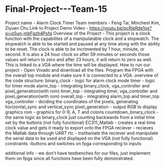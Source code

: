 # Final-Project---Team-15
Project name - Alarm Clock Timer
Team members - Feng Tai, Mincheol Kim, Ziyuan Chu
Link to Project Demo Video - https://youtu.be/qcRieRde1qs?si=p5un-mbFgzh4Psfq
Overview of the Project - This project is a clock function with the capabilites of a manipulatable clock and a stopwatch. The stopwatch is able to be started and paused at any time along with the ability to be reset. The clock is able to be incrimented by 1 hour, miniute, or second. It is also a 24 hour clock so after 59 minutes or seconds those values will return to zero and after 23 hours, it will return to zero as well. This is linked to a VGA where the time will be displayed.
How to run our project - Open Vivado and download all the files. Program the FPGA with the overall top module and make sure it is connected to a VGA. 
overview of the code structure:
binary_clock - logic for alarm clock mode
timer - logic for timer mode
alarm_top - integrating binary_clock, vga_controller and pixel_generation(with rom)
timer_top - integrating timer, vga_controller and pixel_generation(with rom)
overall_top - integrating alarm_top and timer_top
vga_controller - diciding the coordinates of the pixels, generating horizontal_sync and vertical_sync
pixel_generation - output RGB to display graphics
rom - graphics for 0-9, A, T and colons
countdown_binary_clock - the same logic as binary_clock just counting backwards from a initial time set by the buttons (not fully functional)
EC311_Matlab - creates a real time clock value and gets it ready to export onto the FPGA
reciever - recieves the Matlab data through UART 
rtc - institaniate the reciever and manipulate the serial data to be used and displayed on the VGA (not fully functional)
constraints -buttons and switches on fpga corresponding to inputs

additional info - we don't have testbenches for our files, just implement them on fpga since all functions have been fully demonstrated.
